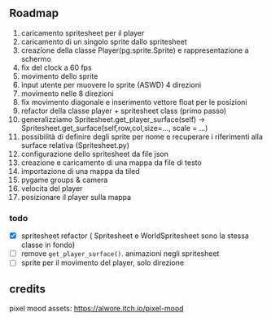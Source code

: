 

## Roadmap

1. caricamento spritesheet per il player
2. caricamento di un singolo sprite dallo spritesheet
3. creazione della classe Player(pg.sprite.Sprite) e rappresentazione a schermo
4. fix del clock a 60 fps
5. movimento dello sprite
6. input utente per muovere lo sprite (ASWD) 4 direzioni
7. movimento nelle 8 direzioni
8. fix movimento diagonale e inserimento vettore float per le posizioni
9. refactor della classe player + spritesheet class (primo passo)
10. generalizziamo Spritesheet.get_player_surface(self) -> Spritesheet.get_surface(self,row,col,size=..., scale  = ...)
11. possibilità di definire degli sprite per nome e recuperare i riferimenti alla surface relativa (Spritesheet.py)
12. configurazione dello spritesheet da file json
13. creazione e caricamento di una mappa da file di testo
14. importazione di una mappa da tiled
15. pygame groups & camera
16. velocita del player 
17. posizionare il player sulla mappa

### todo

- [x] spritesheet refactor ( Spritesheet e WorldSpritesheet sono la stessa classe in fondo)
- [ ] remove  `get_player_surface()`. animazioni negli spritesheet
- [ ] sprite per il movimento del player, solo direzione

## credits

pixel mood assets: https://alwore.itch.io/pixel-mood